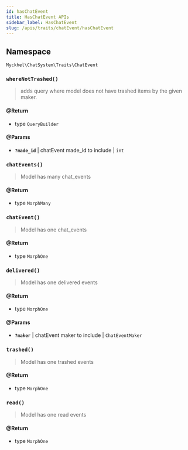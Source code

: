 ```yaml
---
id: hasChatEvent
title: HasChatEvent APIs
sidebar_label: HasChatEvent
slug: /apis/traits/chatEvent/hasChatEvent
---
```


## **Namespace**

`Myckhel\ChatSystem\Traits\ChatEvent`


### `whereNotTrashed()`

> adds query where model does not have trashed items
> by the given maker.

#### @Return
- type `QueryBuilder`

#### @Params
- **`?made_id`** | chatEvent made_id to include | `int`


### `chatEvents()`

> Model has many chat_events

#### @Return
- type `MorphMany`


### `chatEvent()`

> Model has one chat_events

#### @Return
- type `MorphOne`


### `delivered()`

> Model has one delivered events

#### @Return
- type `MorphOne`

#### @Params
- **`?maker`** | chatEvent maker to include | `ChatEventMaker`

### `trashed()`

> Model has one trashed events

#### @Return
- type `MorphOne`

### `read()`

> Model has one read events

#### @Return
- type `MorphOne`
